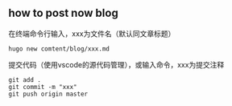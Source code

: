 ## how to post now blog

在终端命令行输入，xxx为文件名（默认同文章标题）

```
hugo new comtent/blog/xxx.md
```

提交代码（使用vscode的源代码管理），或输入命令，xxx为提交注释

```
git add .
git commit -m "xxx"
git push origin master
```